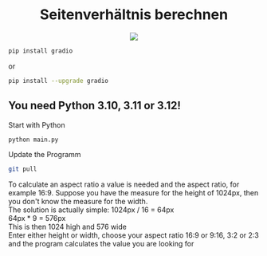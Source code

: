 <div align=center><h1>Seitenverhältnis berechnen</h1></div>
<p align="center">
  <img src="https://image.civitai.com/xG1nkqKTMzGDvpLrqFT7WA/a10229e3-12ae-46d7-a22a-b53bf81b76e9/original=true,quality=90/37638528.jpeg" />
</p>
 
```sh
pip install gradio
```

or

```sh
pip install --upgrade gradio
```

## You need Python 3.10, 3.11 or 3.12!

Start with Python

```sh
python main.py
```

Update the Programm

```sh
git pull
```

To calculate an aspect ratio a value is needed and the aspect ratio, for example 16:9. Suppose you have the measure for the height of 1024px, then you don't know the measure for the width.<br>
The solution is actually simple: 1024px / 16 = 64px<br>
64px * 9 = 576px<br>
This is then 1024 high and 576 wide<br>
Enter either height or width, choose your aspect ratio 16:9 or 9:16, 3:2 or 2:3 and the program calculates the value you are looking for
